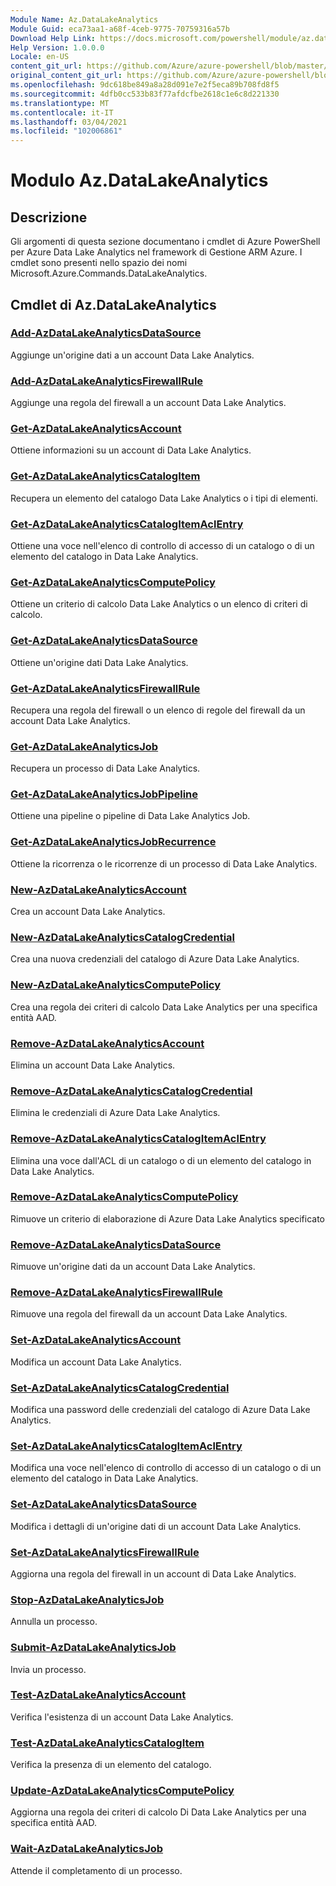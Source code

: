 ```yaml
---
Module Name: Az.DataLakeAnalytics
Module Guid: eca73aa1-a68f-4ceb-9775-70759316a57b
Download Help Link: https://docs.microsoft.com/powershell/module/az.datalakeanalytics
Help Version: 1.0.0.0
Locale: en-US
content_git_url: https://github.com/Azure/azure-powershell/blob/master/src/DataLakeAnalytics/DataLakeAnalytics/help/Az.DataLakeAnalytics.md
original_content_git_url: https://github.com/Azure/azure-powershell/blob/master/src/DataLakeAnalytics/DataLakeAnalytics/help/Az.DataLakeAnalytics.md
ms.openlocfilehash: 9dc618be849a8a28d091e7e2f5eca89b708fd8f5
ms.sourcegitcommit: 4dfb0cc533b83f77afdcfbe2618c1e6c8d221330
ms.translationtype: MT
ms.contentlocale: it-IT
ms.lasthandoff: 03/04/2021
ms.locfileid: "102006861"
---
```

# Modulo Az.DataLakeAnalytics
## Descrizione
Gli argomenti di questa sezione documentano i cmdlet di Azure PowerShell per Azure Data Lake Analytics nel framework di Gestione ARM Azure. I cmdlet sono presenti nello spazio dei nomi Microsoft.Azure.Commands.DataLakeAnalytics.

## Cmdlet di Az.DataLakeAnalytics
### [Add-AzDataLakeAnalyticsDataSource](Add-AzDataLakeAnalyticsDataSource.md)
Aggiunge un'origine dati a un account Data Lake Analytics.

### [Add-AzDataLakeAnalyticsFirewallRule](Add-AzDataLakeAnalyticsFirewallRule.md)
Aggiunge una regola del firewall a un account Data Lake Analytics.

### [Get-AzDataLakeAnalyticsAccount](Get-AzDataLakeAnalyticsAccount.md)
Ottiene informazioni su un account di Data Lake Analytics.

### [Get-AzDataLakeAnalyticsCatalogItem](Get-AzDataLakeAnalyticsCatalogItem.md)
Recupera un elemento del catalogo Data Lake Analytics o i tipi di elementi.

### [Get-AzDataLakeAnalyticsCatalogItemAclEntry](Get-AzDataLakeAnalyticsCatalogItemAclEntry.md)
Ottiene una voce nell'elenco di controllo di accesso di un catalogo o di un elemento del catalogo in Data Lake Analytics.

### [Get-AzDataLakeAnalyticsComputePolicy](Get-AzDataLakeAnalyticsComputePolicy.md)
Ottiene un criterio di calcolo Data Lake Analytics o un elenco di criteri di calcolo.

### [Get-AzDataLakeAnalyticsDataSource](Get-AzDataLakeAnalyticsDataSource.md)
Ottiene un'origine dati Data Lake Analytics.

### [Get-AzDataLakeAnalyticsFirewallRule](Get-AzDataLakeAnalyticsFirewallRule.md)
Recupera una regola del firewall o un elenco di regole del firewall da un account Data Lake Analytics.

### [Get-AzDataLakeAnalyticsJob](Get-AzDataLakeAnalyticsJob.md)
Recupera un processo di Data Lake Analytics.

### [Get-AzDataLakeAnalyticsJobPipeline](Get-AzDataLakeAnalyticsJobPipeline.md)
Ottiene una pipeline o pipeline di Data Lake Analytics Job.

### [Get-AzDataLakeAnalyticsJobRecurrence](Get-AzDataLakeAnalyticsJobRecurrence.md)
Ottiene la ricorrenza o le ricorrenze di un processo di Data Lake Analytics.

### [New-AzDataLakeAnalyticsAccount](New-AzDataLakeAnalyticsAccount.md)
Crea un account Data Lake Analytics.

### [New-AzDataLakeAnalyticsCatalogCredential](New-AzDataLakeAnalyticsCatalogCredential.md)
Crea una nuova credenziali del catalogo di Azure Data Lake Analytics.

### [New-AzDataLakeAnalyticsComputePolicy](New-AzDataLakeAnalyticsComputePolicy.md)
Crea una regola dei criteri di calcolo Data Lake Analytics per una specifica entità AAD.

### [Remove-AzDataLakeAnalyticsAccount](Remove-AzDataLakeAnalyticsAccount.md)
Elimina un account Data Lake Analytics.

### [Remove-AzDataLakeAnalyticsCatalogCredential](Remove-AzDataLakeAnalyticsCatalogCredential.md)
Elimina le credenziali di Azure Data Lake Analytics.

### [Remove-AzDataLakeAnalyticsCatalogItemAclEntry](Remove-AzDataLakeAnalyticsCatalogItemAclEntry.md)
Elimina una voce dall'ACL di un catalogo o di un elemento del catalogo in Data Lake Analytics.

### [Remove-AzDataLakeAnalyticsComputePolicy](Remove-AzDataLakeAnalyticsComputePolicy.md)
Rimuove un criterio di elaborazione di Azure Data Lake Analytics specificato

### [Remove-AzDataLakeAnalyticsDataSource](Remove-AzDataLakeAnalyticsDataSource.md)
Rimuove un'origine dati da un account Data Lake Analytics.

### [Remove-AzDataLakeAnalyticsFirewallRule](Remove-AzDataLakeAnalyticsFirewallRule.md)
Rimuove una regola del firewall da un account Data Lake Analytics.

### [Set-AzDataLakeAnalyticsAccount](Set-AzDataLakeAnalyticsAccount.md)
Modifica un account Data Lake Analytics.

### [Set-AzDataLakeAnalyticsCatalogCredential](Set-AzDataLakeAnalyticsCatalogCredential.md)
Modifica una password delle credenziali del catalogo di Azure Data Lake Analytics.

### [Set-AzDataLakeAnalyticsCatalogItemAclEntry](Set-AzDataLakeAnalyticsCatalogItemAclEntry.md)
Modifica una voce nell'elenco di controllo di accesso di un catalogo o di un elemento del catalogo in Data Lake Analytics.

### [Set-AzDataLakeAnalyticsDataSource](Set-AzDataLakeAnalyticsDataSource.md)
Modifica i dettagli di un'origine dati di un account Data Lake Analytics.

### [Set-AzDataLakeAnalyticsFirewallRule](Set-AzDataLakeAnalyticsFirewallRule.md)
Aggiorna una regola del firewall in un account di Data Lake Analytics.

### [Stop-AzDataLakeAnalyticsJob](Stop-AzDataLakeAnalyticsJob.md)
Annulla un processo.

### [Submit-AzDataLakeAnalyticsJob](Submit-AzDataLakeAnalyticsJob.md)
Invia un processo.

### [Test-AzDataLakeAnalyticsAccount](Test-AzDataLakeAnalyticsAccount.md)
Verifica l'esistenza di un account Data Lake Analytics.

### [Test-AzDataLakeAnalyticsCatalogItem](Test-AzDataLakeAnalyticsCatalogItem.md)
Verifica la presenza di un elemento del catalogo.

### [Update-AzDataLakeAnalyticsComputePolicy](Update-AzDataLakeAnalyticsComputePolicy.md)
Aggiorna una regola dei criteri di calcolo Di Data Lake Analytics per una specifica entità AAD.

### [Wait-AzDataLakeAnalyticsJob](Wait-AzDataLakeAnalyticsJob.md)
Attende il completamento di un processo.

